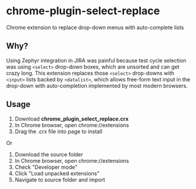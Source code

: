 # chrome-plugin-select-replace
Chrome extension to replace drop-down menus with auto-complete lists

## Why?
Using Zephyr integration in JIRA was painful because test cycle selection was using `<select>` drop-down boxes, which are unsorted and can get crazy long. This extension replaces those `<select>` drop-downs with `<input>` lists backed by `<datalist>`, which allows free-form text input in the drop-down with auto-completion implemented by most modern browsers.

## Usage
1. Download **chrome_plugin_select_replace.crx**
2. In Chrome browser, open chrome://extensions
3. Drag the .crx file into page to install

Or

1. Download the source folder
2. In Chrome browser, open chrome://extensions
3. Check "Developer mode"
4. Click "Load unpacked extensions"
5. Navigate to source folder and import
